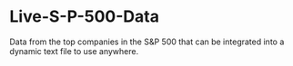 # Live-S-P-500-Data
Data from the top companies in the S&amp;P 500 that can be integrated into a dynamic text file to use anywhere.
